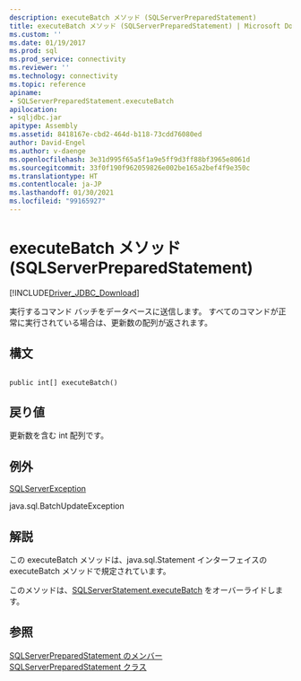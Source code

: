```yaml
---
description: executeBatch メソッド (SQLServerPreparedStatement)
title: executeBatch メソッド (SQLServerPreparedStatement) | Microsoft Docs
ms.custom: ''
ms.date: 01/19/2017
ms.prod: sql
ms.prod_service: connectivity
ms.reviewer: ''
ms.technology: connectivity
ms.topic: reference
apiname:
- SQLServerPreparedStatement.executeBatch
apilocation:
- sqljdbc.jar
apitype: Assembly
ms.assetid: 8418167e-cbd2-464d-b118-73cdd76080ed
author: David-Engel
ms.author: v-daenge
ms.openlocfilehash: 3e31d995f65a5f1a9e5ff9d3ff88bf3965e8061d
ms.sourcegitcommit: 33f0f190f962059826e002be165a2bef4f9e350c
ms.translationtype: HT
ms.contentlocale: ja-JP
ms.lasthandoff: 01/30/2021
ms.locfileid: "99165927"
---
```

# <a name="executebatch-method-sqlserverpreparedstatement"></a>executeBatch メソッド (SQLServerPreparedStatement)
[!INCLUDE[Driver_JDBC_Download](../../../includes/driver_jdbc_download.md)]

  実行するコマンド バッチをデータベースに送信します。 すべてのコマンドが正常に実行されている場合は、更新数の配列が返されます。  
  
## <a name="syntax"></a>構文  
  
```  
  
public int[] executeBatch()  
```  
  
## <a name="return-value"></a>戻り値  
 更新数を含む int 配列です。  
  
## <a name="exceptions"></a>例外  
 [SQLServerException](../../../connect/jdbc/reference/sqlserverexception-class.md)  
  
 java.sql.BatchUpdateException  
  
## <a name="remarks"></a>解説  
 この executeBatch メソッドは、java.sql.Statement インターフェイスの executeBatch メソッドで規定されています。  
    
 このメソッドは、[SQLServerStatement.executeBatch](../../../connect/jdbc/reference/executebatch-method-sqlserverstatement.md) をオーバーライドします。  
  
## <a name="see-also"></a>参照  
 [SQLServerPreparedStatement のメンバー](../../../connect/jdbc/reference/sqlserverpreparedstatement-members.md)   
 [SQLServerPreparedStatement クラス](../../../connect/jdbc/reference/sqlserverpreparedstatement-class.md)  
  
  
